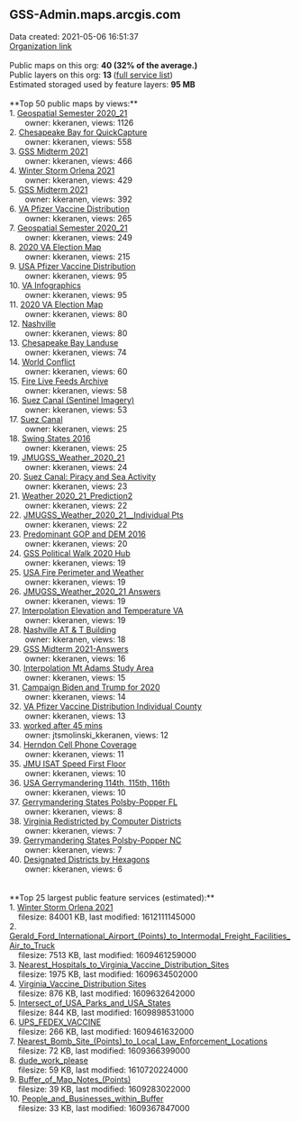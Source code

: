<h2>GSS-Admin.maps.arcgis.com</h2> Data created: 2021-05-06 16:51:37 <br /><a target='new' href='https://GSS-Admin.maps.arcgis.com'>Organization link</a><br /><br />Public maps on this org: <b>40 (32% of the average.)</b><br />Public layers on this org: <b>13 </b>(<a target='new' href='https://services.arcgis.com/RuMxwoJBLS7erjQj/ArcGIS/rest/services'>full service list</a>)<br />Estimated storaged used by feature layers: <b>95 MB</b><br /><br />**Top 50 public maps by views:**<br />  1. <a target='new' href='https://www.arcgis.com/home/item.html?id=ca38689d9ed147e0babea86d0b58e895'>Geospatial Semester 2020_21</a> <br />  &nbsp;&nbsp;&nbsp;&nbsp; &nbsp;&nbsp;owner: kkeranen, views: 1126<br />  2. <a target='new' href='https://www.arcgis.com/home/item.html?id=3a37925b065644c5b088c4fb7919acba'>Chesapeake Bay for QuickCapture</a> <br />  &nbsp;&nbsp;&nbsp;&nbsp; &nbsp;&nbsp;owner: kkeranen, views: 558<br />  3. <a target='new' href='https://www.arcgis.com/home/item.html?id=a70544758e8d4a0a8739ec9d8b1071e5'>GSS Midterm 2021</a> <br />  &nbsp;&nbsp;&nbsp;&nbsp; &nbsp;&nbsp;owner: kkeranen, views: 466<br />  4. <a target='new' href='https://www.arcgis.com/home/item.html?id=ccd865c14ade437da1034a58e46a4d25'>Winter Storm Orlena 2021</a> <br />  &nbsp;&nbsp;&nbsp;&nbsp; &nbsp;&nbsp;owner: kkeranen, views: 429<br />  5. <a target='new' href='https://www.arcgis.com/home/item.html?id=6751540452b34e32afdf04fb26020e93'>GSS Midterm 2021</a> <br />  &nbsp;&nbsp;&nbsp;&nbsp; &nbsp;&nbsp;owner: kkeranen, views: 392<br />  6. <a target='new' href='https://www.arcgis.com/home/item.html?id=8b8f9ccbb7154fff8c28ef8d9c2ace59'>VA Pfizer Vaccine Distribution</a> <br />  &nbsp;&nbsp;&nbsp;&nbsp; &nbsp;&nbsp;owner: kkeranen, views: 265<br />  7. <a target='new' href='https://www.arcgis.com/home/item.html?id=389df79cf0c744bf8ab6fda74b54b446'>Geospatial Semester 2020_21</a> <br />  &nbsp;&nbsp;&nbsp;&nbsp; &nbsp;&nbsp;owner: kkeranen, views: 249<br />  8. <a target='new' href='https://www.arcgis.com/home/item.html?id=fcd9ff31bdfd48b7a2e1d293416e5141'>2020 VA Election Map</a> <br />  &nbsp;&nbsp;&nbsp;&nbsp; &nbsp;&nbsp;owner: kkeranen, views: 215<br />  9. <a target='new' href='https://www.arcgis.com/home/item.html?id=9a4e8d706caa42e2919d4a5ade4dc1e5'>USA Pfizer Vaccine Distribution</a> <br />  &nbsp;&nbsp;&nbsp;&nbsp; &nbsp;&nbsp;owner: kkeranen, views: 95<br />  10. <a target='new' href='https://www.arcgis.com/home/item.html?id=aad5d393e8424438bb60d151cd56017f'>VA Infographics</a> <br />  &nbsp;&nbsp;&nbsp;&nbsp; &nbsp;&nbsp;owner: kkeranen, views: 95<br />  11. <a target='new' href='https://www.arcgis.com/home/item.html?id=51b1ac8269044a99ab2dba86982d96ef'>2020 VA Election Map</a> <br />  &nbsp;&nbsp;&nbsp;&nbsp; &nbsp;&nbsp;owner: kkeranen, views: 80<br />  12. <a target='new' href='https://www.arcgis.com/home/item.html?id=4ef493b2fc424a3dbd60d3c1a3700402'>Nashville</a> <br />  &nbsp;&nbsp;&nbsp;&nbsp; &nbsp;&nbsp;owner: kkeranen, views: 80<br />  13. <a target='new' href='https://www.arcgis.com/home/item.html?id=363762a1c03c4f3dbcdfa76b5720d5a5'>Chesapeake Bay Landuse</a> <br />  &nbsp;&nbsp;&nbsp;&nbsp; &nbsp;&nbsp;owner: kkeranen, views: 74<br />  14. <a target='new' href='https://www.arcgis.com/home/item.html?id=92fc379460124e4bbbccbc9af442c344'>World Conflict</a> <br />  &nbsp;&nbsp;&nbsp;&nbsp; &nbsp;&nbsp;owner: kkeranen, views: 60<br />  15. <a target='new' href='https://www.arcgis.com/home/item.html?id=45408c2bbd1643d1b81359aee3539fa7'>Fire Live Feeds Archive</a> <br />  &nbsp;&nbsp;&nbsp;&nbsp; &nbsp;&nbsp;owner: kkeranen, views: 58<br />  16. <a target='new' href='https://www.arcgis.com/home/item.html?id=abcefb035a454c0289448b31cdf65ca9'>Suez Canal (Sentinel Imagery)</a> <br />  &nbsp;&nbsp;&nbsp;&nbsp; &nbsp;&nbsp;owner: kkeranen, views: 53<br />  17. <a target='new' href='https://www.arcgis.com/home/item.html?id=e566f869a7b44a339c4a7ad348ba7e34'>Suez Canal</a> <br />  &nbsp;&nbsp;&nbsp;&nbsp; &nbsp;&nbsp;owner: kkeranen, views: 25<br />  18. <a target='new' href='https://www.arcgis.com/home/item.html?id=e771d20782c34aefbf7da518e11adb41'>Swing States 2016</a> <br />  &nbsp;&nbsp;&nbsp;&nbsp; &nbsp;&nbsp;owner: kkeranen, views: 25<br />  19. <a target='new' href='https://www.arcgis.com/home/item.html?id=f472027dc78e4d2db695c685c6fb92c4'>JMUGSS_Weather_2020_21</a> <br />  &nbsp;&nbsp;&nbsp;&nbsp; &nbsp;&nbsp;owner: kkeranen, views: 24<br />  20. <a target='new' href='https://www.arcgis.com/home/item.html?id=b801dc8061ed499ca2d41afadb484614'>Suez Canal: Piracy and Sea Activity</a> <br />  &nbsp;&nbsp;&nbsp;&nbsp; &nbsp;&nbsp;owner: kkeranen, views: 23<br />  21. <a target='new' href='https://www.arcgis.com/home/item.html?id=3d0050cf0a85477d9692c15a29fa7644'>Weather 2020_21_Prediction2</a> <br />  &nbsp;&nbsp;&nbsp;&nbsp; &nbsp;&nbsp;owner: kkeranen, views: 22<br />  22. <a target='new' href='https://www.arcgis.com/home/item.html?id=bfdfdc6b0df24aca9dc9864dbe2bc62b'>JMUGSS_Weather_2020_21__Individual Pts</a> <br />  &nbsp;&nbsp;&nbsp;&nbsp; &nbsp;&nbsp;owner: kkeranen, views: 22<br />  23. <a target='new' href='https://www.arcgis.com/home/item.html?id=6c9573a49ff04cfabbdc6c936afababe'>Predominant GOP and DEM 2016</a> <br />  &nbsp;&nbsp;&nbsp;&nbsp; &nbsp;&nbsp;owner: kkeranen, views: 20<br />  24. <a target='new' href='https://www.arcgis.com/home/item.html?id=8af8b9f9a4bc4560bea55ead327057af'>GSS Political Walk 2020 Hub</a> <br />  &nbsp;&nbsp;&nbsp;&nbsp; &nbsp;&nbsp;owner: kkeranen, views: 19<br />  25. <a target='new' href='https://www.arcgis.com/home/item.html?id=cc68cd7935014504a9d80896dfa711bc'>USA Fire Perimeter and Weather</a> <br />  &nbsp;&nbsp;&nbsp;&nbsp; &nbsp;&nbsp;owner: kkeranen, views: 19<br />  26. <a target='new' href='https://www.arcgis.com/home/item.html?id=bbdbb5c41bb64c559fe912c6b51100b5'>JMUGSS_Weather_2020_21 Answers</a> <br />  &nbsp;&nbsp;&nbsp;&nbsp; &nbsp;&nbsp;owner: kkeranen, views: 19<br />  27. <a target='new' href='https://www.arcgis.com/home/item.html?id=ba09dec115af43aa89686792b5dcc7ad'>Interpolation Elevation and Temperature VA</a> <br />  &nbsp;&nbsp;&nbsp;&nbsp; &nbsp;&nbsp;owner: kkeranen, views: 19<br />  28. <a target='new' href='https://www.arcgis.com/home/item.html?id=1bb833ca6c95416db7fdf63d16aaaa52'>Nashville AT & T Building</a> <br />  &nbsp;&nbsp;&nbsp;&nbsp; &nbsp;&nbsp;owner: kkeranen, views: 18<br />  29. <a target='new' href='https://www.arcgis.com/home/item.html?id=41743d54ffad4ed3b611ba7729e9846a'>GSS Midterm 2021-Answers</a> <br />  &nbsp;&nbsp;&nbsp;&nbsp; &nbsp;&nbsp;owner: kkeranen, views: 16<br />  30. <a target='new' href='https://www.arcgis.com/home/item.html?id=720baac5e06e4e2d9b52b13093e63d98'>Interpolation Mt Adams Study Area</a> <br />  &nbsp;&nbsp;&nbsp;&nbsp; &nbsp;&nbsp;owner: kkeranen, views: 15<br />  31. <a target='new' href='https://www.arcgis.com/home/item.html?id=dbb270cae2504e3b899980d4cbc4e3a4'>Campaign Biden and Trump for 2020</a> <br />  &nbsp;&nbsp;&nbsp;&nbsp; &nbsp;&nbsp;owner: kkeranen, views: 14<br />  32. <a target='new' href='https://www.arcgis.com/home/item.html?id=4cd615984d3840528d891c4e34a8be03'>VA Pfizer Vaccine Distribution Individual County</a> <br />  &nbsp;&nbsp;&nbsp;&nbsp; &nbsp;&nbsp;owner: kkeranen, views: 13<br />  33. <a target='new' href='https://www.arcgis.com/home/item.html?id=b8f0f418116845fdae0b0090081b5514'>worked after 45 mins</a> <br />  &nbsp;&nbsp;&nbsp;&nbsp; &nbsp;&nbsp;owner: jtsmolinski_kkeranen, views: 12<br />  34. <a target='new' href='https://www.arcgis.com/home/item.html?id=845db737fcbc4cb2a603c7c2a2618567'>Herndon Cell Phone Coverage</a> <br />  &nbsp;&nbsp;&nbsp;&nbsp; &nbsp;&nbsp;owner: kkeranen, views: 11<br />  35. <a target='new' href='https://www.arcgis.com/home/item.html?id=8afe5ce89231494e9d84bb5615e0edc2'>JMU ISAT Speed First Floor</a> <br />  &nbsp;&nbsp;&nbsp;&nbsp; &nbsp;&nbsp;owner: kkeranen, views: 10<br />  36. <a target='new' href='https://www.arcgis.com/home/item.html?id=9a5b2e73ab2a406f8abe2bc53bb0002f'>USA Gerrymandering 114th, 115th, 116th</a> <br />  &nbsp;&nbsp;&nbsp;&nbsp; &nbsp;&nbsp;owner: kkeranen, views: 10<br />  37. <a target='new' href='https://www.arcgis.com/home/item.html?id=d3c04914e655464080619a381627b838'>Gerrymandering States Polsby-Popper FL</a> <br />  &nbsp;&nbsp;&nbsp;&nbsp; &nbsp;&nbsp;owner: kkeranen, views: 8<br />  38. <a target='new' href='https://www.arcgis.com/home/item.html?id=5d93f13a1266422391bd38a7549253c7'>Virginia Redistricted by Computer Districts</a> <br />  &nbsp;&nbsp;&nbsp;&nbsp; &nbsp;&nbsp;owner: kkeranen, views: 7<br />  39. <a target='new' href='https://www.arcgis.com/home/item.html?id=9ced8417e7ac4ef28a56c75342ceb28e'>Gerrymandering States Polsby-Popper NC</a> <br />  &nbsp;&nbsp;&nbsp;&nbsp; &nbsp;&nbsp;owner: kkeranen, views: 7<br />  40. <a target='new' href='https://www.arcgis.com/home/item.html?id=2b4e774f4c2c4db2999d81eecf700b0c'>Designated Districts by Hexagons</a> <br />  &nbsp;&nbsp;&nbsp;&nbsp; &nbsp;&nbsp;owner: kkeranen, views: 6<br /><br /><br />**Top 25 largest public feature services (estimated):**<br /> 1. <a target='new' href='https://www.arcgis.com/home/item.html?id=5745c74db9ee42d68899bc67d8b5958f'>Winter Storm Orlena 2021</a><br /> &nbsp;&nbsp;&nbsp;&nbsp;filesize: 84001 KB, last modified: 1612111145000<br /> 2. <a target='new' href='https://www.arcgis.com/home/item.html?id=c9f5c024efcc49bdb50d51e638f96295'>Gerald_Ford_International_Airport_(Points)_to_Intermodal_Freight_Facilities_Air_to_Truck</a><br /> &nbsp;&nbsp;&nbsp;&nbsp;filesize: 7513 KB, last modified: 1609461259000<br /> 3. <a target='new' href='https://www.arcgis.com/home/item.html?id=e7f5dc7829af41b089e48253e729d2fe'>Nearest_Hospitals_to_Virginia_Vaccine_Distribution_Sites</a><br /> &nbsp;&nbsp;&nbsp;&nbsp;filesize: 1975 KB, last modified: 1609634502000<br /> 4. <a target='new' href='https://www.arcgis.com/home/item.html?id=f953f4b346314e36b28ef9d32fa9d78a'>Virginia_Vaccine_Distribution Sites</a><br /> &nbsp;&nbsp;&nbsp;&nbsp;filesize: 876 KB, last modified: 1609632642000<br /> 5. <a target='new' href='https://www.arcgis.com/home/item.html?id=fe35ec6acd58409398bfde8c36810dab'>Intersect_of_USA_Parks_and_USA_States</a><br /> &nbsp;&nbsp;&nbsp;&nbsp;filesize: 844 KB, last modified: 1609898531000<br /> 6. <a target='new' href='https://www.arcgis.com/home/item.html?id=d3c91dfdb52a45a7aa37d6e670ed21bf'>UPS_FEDEX_VACCINE</a><br /> &nbsp;&nbsp;&nbsp;&nbsp;filesize: 266 KB, last modified: 1609461632000<br /> 7. <a target='new' href='https://www.arcgis.com/home/item.html?id=969ed95b757a4958b834b80f7ff964f1'>Nearest_Bomb_Site_(Points)_to_Local_Law_Enforcement_Locations</a><br /> &nbsp;&nbsp;&nbsp;&nbsp;filesize: 72 KB, last modified: 1609366399000<br /> 8. <a target='new' href='https://www.arcgis.com/home/item.html?id=4c828c87a3424a3baafd9b790ebf12eb'>dude_work_please</a><br /> &nbsp;&nbsp;&nbsp;&nbsp;filesize: 59 KB, last modified: 1610720224000<br /> 9. <a target='new' href='https://www.arcgis.com/home/item.html?id=7ac9b84197804ef08b423815324205cf'>Buffer_of_Map_Notes_(Points)</a><br /> &nbsp;&nbsp;&nbsp;&nbsp;filesize: 39 KB, last modified: 1609283022000<br /> 10. <a target='new' href='https://www.arcgis.com/home/item.html?id=0e32fe4baf07461cac832248e87692db'>People_and_Businesses_within_Buffer</a><br /> &nbsp;&nbsp;&nbsp;&nbsp;filesize: 33 KB, last modified: 1609367847000<br />